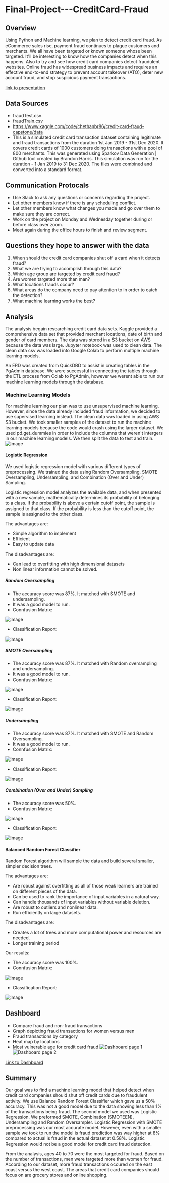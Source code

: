 # Final-Project---CreditCard-Fraud

## Overview 
Using Python and Machine learning, we plan to detect credit card fraud. As eCommerce sales rise, payment fraud continues to plague customers and merchants. We all have been targeted or known someone whose been targeted. It'll be interesting to know how the companies detect when this happens. Also to try and see how credit card companies detect fraudulent websites.
Online fraud has widespread business impacts and requires an effective end-to-end strategy to prevent account takeover (ATO), deter new account fraud, and stop suspicious payment transactions.

[link to presentation](https://github.com/Charmiece/Final-Project---CreditCard-Fraud/blob/main/Credit%20Card%20Fraud%20Detection%20slides.pdf)

## Data Sources
* fraudTest.csv
* fraudTrain.csv
* https://www.kaggle.com/code/chethanbr86/credit-card-fraud-capstone/data
* This is a simulated credit card transaction dataset containing legitimate and fraud transactions from the duration 1st Jan 2019 - 31st Dec 2020. It covers credit cards of 1000 customers doing transactions with a pool of 800 merchants.
This was generated using Sparkov Data Generation | Github tool created by Brandon Harris. This simulation was run for the duration - 1 Jan 2019 to 31 Dec 2020. The files were combined and converted into a standard format.

## Communication Protocals 
* Use Slack to ask any questions or concerns regarding the project. 
* Let other members know if there is any scheduling conflict. 
* Let other members know what changes you made and go over them to make sure they are correct. 
* Work on the project on Monday and Wednesday together during or before class over zoom.
* Meet again during the office hours to finish and review segment.   
 

## Questions they hope to answer with the data
1. When should the credit card companies shut off a card when it detects fraud?
2. What we are trying to accomplish through this data?
3. Which age group are targeted by credit card fraud?
4. Are women targeted more than man?
5. What locations frauds occur?
6. What areas do the company need to pay attention to in order to catch the detection?
7. What machine learning works the best?

## Analysis
The analysis begain researching credit card data sets. Kaggle provided a comprehensive data set that provided merchant locations, date of birth and gender of card members. The data was stored in a S3 bucket on AWS because the data was large. Jupyter notebook was used to clean data. The clean data csv was loaded into Google Colab to perform multiple machine learning models.

An ERD was created from QuickDBD to assist in creating tables in the PgAdmin database. We were successful in connecting the tables through the ETL process from Colab to PgAdmin, however we werent able to run our machine learning models through the database.

### Machine Learning Models
For machine learning our plan was to use unsupervised machine learning. However, since the data already included fraud information, we decided to use supervised learning instead. The clean data was loaded in using AWS S3 bucket. We took smaller samples of the dataset to run the machine learning models because the code would crash using the larger dataset. We used pd.get_dummies in order to include the columns that weren't intergers in our machine learning models. We then split the data to test and train.
![image](https://user-images.githubusercontent.com/93438483/163692609-e5da04cb-b464-4f4d-98a0-ff640ecdfa12.png)

#### Logistic Regression
We used logistic regression model with various different types of preprocessing. We trained the data using Random Oversampling, SMOTE Oversampling, Undersampling, and Combination (Over and Under) Sampling.

Logistic regression model analyzes the available data, and when presented with a new sample, mathematically determines its probability of belonging to a class. If the probability is above a certain cutoff point, the sample is assigned to that class. If the probability is less than the cutoff point, the sample is assigned to the other class.

The advantages are:
* Simple algorithm to implement
* Efficient
* Easy to update data

The disadvantages are:
* Can lead to overfitting with high dimensional datasets
* Non linear information cannot be solved.

##### Random Oversampling
* The accuracy score was 87%. It matched with SMOTE and undersampling. 
* It was a good model to run.
* Connfusion Matrix:

![image](https://user-images.githubusercontent.com/93439516/162638983-71d231d4-ad2f-4703-9392-cd14407a0a47.png)

* Classification Report: 

![image](https://user-images.githubusercontent.com/93439516/162639023-975b0122-c787-4313-ab50-21e3b2de509c.png)


##### SMOTE Oversampling
* The accuracy score was 87%. It matched with Random oversampling and undersampling. 
* It was a good model to run.
* Connfusion Matrix:

![image](https://user-images.githubusercontent.com/93439516/162639048-124bf543-315e-4939-9e9e-4287a61dadfc.png)

* Classification Report: 

![image](https://user-images.githubusercontent.com/93439516/162639059-73910ab6-1ef8-471b-9bf2-49a86f8adc87.png)

##### Undersampling
* The accuracy score was 87%. It matched with SMOTE and Random Oversampling. 
* It was a good model to run.
* Connfusion Matrix:

![image](https://user-images.githubusercontent.com/93439516/162639081-2f56ce21-876e-42dc-8e20-a81c703d831a.png)

* Classification Report:

![image](https://user-images.githubusercontent.com/93439516/162639095-939d474e-ed68-419c-986c-9b8e326a137f.png)


##### Combination (Over and Under) Sampling
* The accuracy score was 50%.
* Connfusion Matrix:

![image](https://user-images.githubusercontent.com/93439516/162639146-c56b3065-4d66-4886-a87e-dca9b00cfedb.png)

* Classification Report: 

![image](https://user-images.githubusercontent.com/93439516/162639158-0ff4445a-8613-405f-9819-493c98b869bb.png)

#### Balanced Random Forest Classifier
Random Forest algorithm will sample the data and build several smaller, simpler decision trees.

The advantages are:
* Are robust against overfitting as all of those weak learners are trained on different pieces of the data.
* Can be used to rank the importance of input variables in a natural way.
* Can handle thousands of input variables without variable deletion.
* Are robust to outliers and nonlinear data.
* Run efficiently on large datasets.

The disadvantages are:
* Creates a lot of trees and more computational power and resources are needed.
* Longer training period

Our results:
* The accuracy score was 100%.
* Connfusion Matrix:

![image](https://user-images.githubusercontent.com/93439516/162639170-a8e93b10-7368-4579-8951-054780785f24.png)

* Classification Report:

![image](https://user-images.githubusercontent.com/93439516/162639180-37f574cd-e2c4-49bc-ba57-a4ee6a66de7b.png)

## Dashboard

*	Compare fraud and non-fraud transactions
*	Graph depicting fraud transactions for women versus men
*	Fraud transactions by category
*	Heat map by locations
*	Most vulnerable age for credit card fraud
![Dashboard page 1](https://user-images.githubusercontent.com/93438483/163690831-60de42fa-b391-4bb1-8332-5544c2781225.png)
![Dashboard page 2](https://user-images.githubusercontent.com/93438483/163690441-080e97dc-ee5a-442b-8673-6237f2c1d816.png)


[Link to Dashboard](https://public.tableau.com/app/profile/charmiece.hollins/viz/CreditCardFraud-FinalProject/CreditCardFraudDetectionpg2)

## Summary
Our goal was to find a machine learning model that helped detect when credit card companies should shut off credit cards due to fraudulent activity. We use Balance Random Forest Classifier which gave us a 50% accuracy. This was not a good model due to the data showing less than 1% of the transactions being fraud. The second model we used was Logistic Regression. We preformed SMOTE, Combination (SMOTEEN), Undersampling and Random Oversampler. Logistic Regression with SMOTE preprocessing was our most accurate model. However, even with a smaller sample we took to run the model is fraud prediction was way higher at 8% compared to actual is fraud in the actual dataset at 0.58%. Logistic Regression would not be a good model for credit card fraud detection.

From the analysis, ages 40 to 70 were the most targeted for fraud. Based on the number of transactions, men were targeted more than women for fraud. According to our dataset, more fraud transactions occured on the east coast versus the west coast. The areas that credit card companies should focus on are grocery stores and online shopping.
